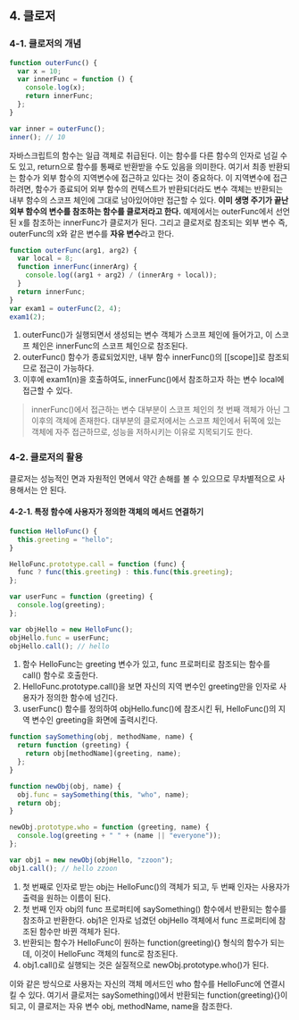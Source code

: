## 4. 클로저

### 4-1. 클로저의 개념

```javascript
function outerFunc() {
  var x = 10;
  var innerFunc = function () {
    console.log(x);
    return innerFunc;
  };
}

var inner = outerFunc();
inner(); // 10
```

자바스크립트의 함수는 일급 객체로 취급된다. 이는 함수를 다른 함수의 인자로 넘길 수도 있고, return으로 함수를 통째로 반환받을 수도 있음을 의미한다. 여기서 최종 반환되는 함수가 외부 함수의 지역변수에 접근하고 있다는 것이 중요하다. 이 지역변수에 접근하려면, 함수가 종료되어 외부 함수의 컨텍스트가 반환되더라도 변수 객체는 반환되는 내부 함수의 스코프 체인에 그대로 남아있어야만 접근할 수 있다. **이미 생명 주기가 끝난 외부 함수의 변수를 참조하는 함수를 클로저라고 한다.** 예제에서는 outerFunc에서 선언된 x를 참조하는 innerFunc가 클로저가 된다. 그리고 클로저로 참조되는 외부 변수 즉, outerFunc의 x와 같은 변수를 **자유 변수**라고 한다.

```javascript
function outerFunc(arg1, arg2) {
  var local = 8;
  function innerFunc(innerArg) {
    console.log((arg1 + arg2) / (innerArg + local));
  }
  return innerFunc;
}
var exam1 = outerFunc(2, 4);
exam1(2);
```

1. outerFunc()가 실행되면서 생성되는 변수 객체가 스코프 체인에 들어가고, 이 스코프 체인은 innerFunc의 스코프 체인으로 참조된다.
2. outerFunc() 함수가 종료되었지만, 내부 함수 innerFunc()의 [[scope]]로 참조되므로 접근이 가능하다.
3. 이후에 exam1(n)을 호출하여도, innerFunc()에서 참조하고자 하는 변수 local에 접근할 수 있다.

> innerFunc()에서 접근하는 변수 대부분이 스코프 체인의 첫 번째 객체가 아닌 그 이후의 객체에 존재한다. 대부분의 클로저에서는 스코프 체인에서 뒤쪽에 있는 객체에 자주 접근하므로, 성능을 저하시키는 이유로 지목되기도 한다.

### 4-2. 클로저의 활용

클로저는 성능적인 면과 자원적인 면에서 약간 손해를 볼 수 있으므로 무차별적으로 사용해서는 안 된다.

#### 4-2-1. 특정 함수에 사용자가 정의한 객체의 메서드 연결하기

```javascript
function HelloFunc() {
  this.greeting = "hello";
}

HelloFunc.prototype.call = function (func) {
  func ? func(this.greeting) : this.func(this.greeting);
};

var userFunc = function (greeting) {
  console.log(greeting);
};

var objHello = new HelloFunc();
objHello.func = userFunc;
objHello.call(); // hello
```

1. 함수 HelloFunc는 greeting 변수가 있고, func 프로퍼티로 참조되는 함수를 call() 함수로 호출한다.
2. HelloFunc.prototype.call()을 보면 자신의 지역 변수인 greeting만을 인자로 사용자가 정의한 함수에 넘긴다.
3. userFunc() 함수를 정의하여 objHello.func()에 참조시킨 뒤, HelloFunc()의 지역 변수인 greeting을 화면에 출력시킨다.

```javascript
function saySomething(obj, methodName, name) {
  return function (greeting) {
    return obj[methodName](greeting, name);
  };
}

function newObj(obj, name) {
  obj.func = saySomething(this, "who", name);
  return obj;
}

newObj.prototype.who = function (greeting, name) {
  console.log(greeting + " " + (name || "everyone"));
};

var obj1 = new newObj(objHello, "zzoon");
obj1.call(); // hello zzoon
```

1. 첫 번째로 인자로 받는 obj는 HelloFunc()의 객체가 되고, 두 번째 인자는 사용자가 출력을 원하는 이름이 된다.
2. 첫 번째 인자 obj의 func 프로퍼티에 saySomething() 함수에서 반환되는 함수를 참조하고 반환한다. obj1은 인자로 넘겼던 objHello 객체에서 func 프로퍼티에 참조된 함수만 바뀐 객체가 된다.
3. 반환되는 함수가 HelloFunc이 원하는 function(greeting){} 형식의 함수가 되는데, 이것이 HelloFunc 객체의 func로 참조된다.
4. obj1.call()로 실행되는 것은 실질적으로 newObj.prototype.who()가 된다.

이와 같은 방식으로 사용자는 자신의 객체 메서드인 who 함수를 HelloFunc에 연결시킬 수 있다. 여기서 클로저는 saySomething()에서 반환되는 function(greeting){}이 되고, 이 클로저는 자유 변수 obj, methodName, name을 참조한다.
